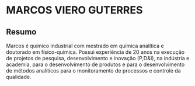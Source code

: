 # MARCOS VIERO GUTERRES

## Resumo
Marcos é químico industrial com mestrado em química analítica e doutorado em físico-química. Possui experiência de 20 anos na execução de projetos de pesquisa, desenvolvimento e inovação (P,D&I), na indústria e academia, para o desenvolvimento de produtos e para o desenvolvimento de métodos analíticos para o monitoramento de processos e controle da qualidade. 